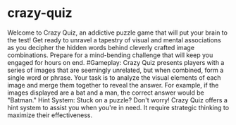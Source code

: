 # crazy-quiz
Welcome to Crazy Quiz, an addictive puzzle game that will put your brain to the test! Get ready to unravel a tapestry of visual and mental associations as you decipher the hidden words behind cleverly crafted image combinations. Prepare for a mind-bending challenge that will keep you engaged for hours on end.
#Gameplay:
Crazy Quiz presents players with a series of images that are seemingly unrelated, but when combined, form a single word or phrase. Your task is to analyze the visual elements of each image and merge them together to reveal the answer. For example, if the images displayed are a bat and a man, the correct answer would be "Batman."
Hint System: Stuck on a puzzle? Don't worry! Crazy Quiz offers a hint system to assist you when you're in need. It require strategic thinking to maximize their effectiveness.
